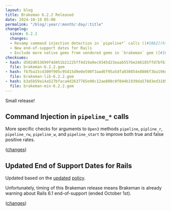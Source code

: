 ```yaml
---
layout: blog
title: Brakeman 6.2.2 Released
date: 2024-10-18 05:00
permalink: "/blog/:year/:month/:day/:title"
changelog:
  since: 6.2.1
  changes:
  - Revamp command injection detection in `pipeline*` calls ([#1862](https://github.com/presidentbeef/brakeman/issues/1862))
  - New end-of-support dates for Rails
  - Exclude more native gems from vendored gems in `brakeman` gem ([#1869](https://github.com/presidentbeef/brakeman/issues/1869))
checksums:
- hash: d502d653699f4d451b21225ff4d19a9ec9345d23eaab5576e246185ffd7bf618
  file: brakeman-6.2.2.gem
- hash: fb7ba15cd309f995c95d15d9e0e590f3aad6f95a5dfa030854e8806f3ba196d9
  file: brakeman-lib-6.2.2.gem
- hash: b3a5b59a14a527bfaca4d2637765e98c12ae800c8f044b1939da578d3ed31851
  file: brakeman-min-6.2.2.gem
---
```



Small release!


## Command Injection in `pipeline_*` calls 

More specific checks for arguments to `Open3` methods `pipeline`, `pipline_r`, `pipeline_rw`, `pipeline_w`, and `pipeline_start` to improve
both true and false positive rates.

([changes](https://github.com/presidentbeef/brakeman/pull/1868))

## Updated End of Support Dates for Rails 

Updated based on the [updated](https://rubyonrails.org/maintenance) [policy](https://rubyonrails.org/2024/10/15/new-maintenance-policy-and-eol-annouments).

Unfortunately, timing of this Brakeman release means Brakeman is already warning about Rails 6.1 end-of-support (ended October 1st).

([changes](https://github.com/presidentbeef/brakeman/pull/1843))


